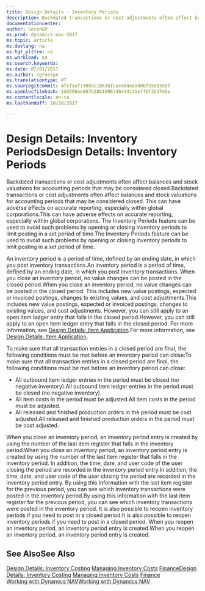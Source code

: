 ```yaml
---
title: Design Details - Inventory Periods
description: Backdated transactions or cost adjustments often affect balances and stock valuations for accounting periods that may be considered closed. This can have adverse effects on accurate reporting, especially within global corporations. The Inventory Periods feature can be used to avoid such problems by opening or closing inventory periods to limit posting in a set period of time.
documentationcenter: 
author: SorenGP
ms.prod: dynamics-nav-2017
ms.topic: article
ms.devlang: na
ms.tgt_pltfrm: na
ms.workload: na
ms.search.keywords: 
ms.date: 07/01/2017
ms.author: sgroespe
ms.translationtype: HT
ms.sourcegitcommit: 4fefaef7380ac10836fcac404eea006f55d8556f
ms.openlocfilehash: 1dd508ee887b28b1696746444145eff6f2bd7ebe
ms.contentlocale: en-ca
ms.lasthandoff: 10/16/2017

---
```

# <a name="design-details-inventory-periods"></a><span data-ttu-id="150e7-105">Design Details: Inventory Periods</span><span class="sxs-lookup"><span data-stu-id="150e7-105">Design Details: Inventory Periods</span></span>
<span data-ttu-id="150e7-106">Backdated transactions or cost adjustments often affect balances and stock valuations for accounting periods that may be considered closed.</span><span class="sxs-lookup"><span data-stu-id="150e7-106">Backdated transactions or cost adjustments often affect balances and stock valuations for accounting periods that may be considered closed.</span></span> <span data-ttu-id="150e7-107">This can have adverse effects on accurate reporting, especially within global corporations.</span><span class="sxs-lookup"><span data-stu-id="150e7-107">This can have adverse effects on accurate reporting, especially within global corporations.</span></span> <span data-ttu-id="150e7-108">The Inventory Periods feature can be used to avoid such problems by opening or closing inventory periods to limit posting in a set period of time.</span><span class="sxs-lookup"><span data-stu-id="150e7-108">The Inventory Periods feature can be used to avoid such problems by opening or closing inventory periods to limit posting in a set period of time.</span></span>  

 <span data-ttu-id="150e7-109">An inventory period is a period of time, defined by an ending date, in which you post inventory transactions.</span><span class="sxs-lookup"><span data-stu-id="150e7-109">An inventory period is a period of time, defined by an ending date, in which you post inventory transactions.</span></span> <span data-ttu-id="150e7-110">When you close an inventory period, no value changes can be posted in the closed period.</span><span class="sxs-lookup"><span data-stu-id="150e7-110">When you close an inventory period, no value changes can be posted in the closed period.</span></span> <span data-ttu-id="150e7-111">This includes new value postings, expected or invoiced postings, changes to existing values, and cost adjustments.</span><span class="sxs-lookup"><span data-stu-id="150e7-111">This includes new value postings, expected or invoiced postings, changes to existing values, and cost adjustments.</span></span> <span data-ttu-id="150e7-112">However, you can still apply to an open item ledger entry that falls in the closed period.</span><span class="sxs-lookup"><span data-stu-id="150e7-112">However, you can still apply to an open item ledger entry that falls in the closed period.</span></span> <span data-ttu-id="150e7-113">For more information, see [Design Details: Item Application](design-details-item-application.md).</span><span class="sxs-lookup"><span data-stu-id="150e7-113">For more information, see [Design Details: Item Application](design-details-item-application.md).</span></span>  

 <span data-ttu-id="150e7-114">To make sure that all transaction entries in a closed period are final, the following conditions must be met before an inventory period can close:</span><span class="sxs-lookup"><span data-stu-id="150e7-114">To make sure that all transaction entries in a closed period are final, the following conditions must be met before an inventory period can close:</span></span>  

-   <span data-ttu-id="150e7-115">All outbound item ledger entries in the period must be closed (no negative inventory).</span><span class="sxs-lookup"><span data-stu-id="150e7-115">All outbound item ledger entries in the period must be closed (no negative inventory).</span></span>  
-   <span data-ttu-id="150e7-116">All item costs in the period must be adjusted.</span><span class="sxs-lookup"><span data-stu-id="150e7-116">All item costs in the period must be adjusted.</span></span>  
-   <span data-ttu-id="150e7-117">All released and finished production orders in the period must be cost adjusted.</span><span class="sxs-lookup"><span data-stu-id="150e7-117">All released and finished production orders in the period must be cost adjusted.</span></span>  

 <span data-ttu-id="150e7-118">When you close an inventory period, an inventory period entry is created by using the number of the last item register that falls in the inventory period.</span><span class="sxs-lookup"><span data-stu-id="150e7-118">When you close an inventory period, an inventory period entry is created by using the number of the last item register that falls in the inventory period.</span></span> <span data-ttu-id="150e7-119">In addition, the time, date, and user code of the user closing the period are recorded in the inventory period entry.</span><span class="sxs-lookup"><span data-stu-id="150e7-119">In addition, the time, date, and user code of the user closing the period are recorded in the inventory period entry.</span></span> <span data-ttu-id="150e7-120">By using this information with the last item register for the previous period, you can see which inventory transactions were posted in the inventory period.</span><span class="sxs-lookup"><span data-stu-id="150e7-120">By using this information with the last item register for the previous period, you can see which inventory transactions were posted in the inventory period.</span></span> <span data-ttu-id="150e7-121">It is also possible to reopen inventory periods if you need to post in a closed period.</span><span class="sxs-lookup"><span data-stu-id="150e7-121">It is also possible to reopen inventory periods if you need to post in a closed period.</span></span> <span data-ttu-id="150e7-122">When you reopen an inventory period, an inventory period entry is created.</span><span class="sxs-lookup"><span data-stu-id="150e7-122">When you reopen an inventory period, an inventory period entry is created.</span></span>  

## <a name="see-also"></a><span data-ttu-id="150e7-123">See Also</span><span class="sxs-lookup"><span data-stu-id="150e7-123">See Also</span></span>  
 <span data-ttu-id="150e7-124">[Design Details: Inventory Costing](design-details-inventory-costing.md) [Managing Inventory Costs](finance-manage-inventory-costs.md) [Finance](finance.md)</span><span class="sxs-lookup"><span data-stu-id="150e7-124">[Design Details: Inventory Costing](design-details-inventory-costing.md) [Managing Inventory Costs](finance-manage-inventory-costs.md) [Finance](finance.md)</span></span>  
 [<span data-ttu-id="150e7-125">Working with Dynamics NAV</span><span class="sxs-lookup"><span data-stu-id="150e7-125">Working with Dynamics NAV</span></span>](ui-work-product.md)


